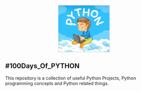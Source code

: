 <p align="center">
  <img src="/images/python.png" alt="python" height="150px"/>
</p>

## #100Days_Of_PYTHON
This repository is a collection of useful Python Projects, Python programming concepts and Python related things.
